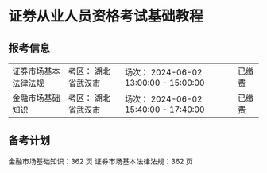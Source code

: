 # 证券从业人员资格考试基础教程


## 报考信息

|            |            |                                    |     |
| ---------- | ---------- | ---------------------------------- | --- |
| 证券市场基本法律法规 | 考区： 湖北省武汉市 | 场次： 2024-06-02 13:00:00 - 15:00:00 | 已缴费 |
| 金融市场基础知识   | 考区： 湖北省武汉市 | 场次： 2024-06-02 15:40:00 - 17:40:00 | 已缴费 |


## 备考计划

金融市场基础知识：362 页
证券市场基本法律法规：362 页
